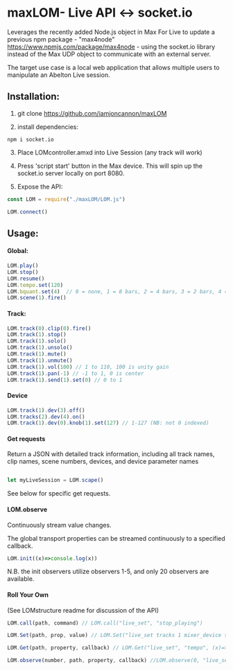 
# maxLOM- Live API <-> socket.io 

Leverages the recently added Node.js object in Max For Live to update a previous npm package - "max4node" https://www.npmjs.com/package/max4node - using the socket.io library instead of the Max UDP object to communicate with an external server.

The target use case is a local web application that allows multiple users to manipulate an Abelton Live session. 

## Installation:

1. git clone https://github.com/iamjoncannon/maxLOM

2. install dependencies:

```npm
npm i socket.io
```

3. Place LOMcontroller.amxd into Live Session (any track will work)

4. Press 'script start' button in the Max device. This will spin up the socket.io server locally on port 8080.

5. Expose the API:

```Javascript
const LOM = require("./maxLOM/LOM.js")

LOM.connect()
```

## Usage:

#### Global:

```Javascript
LOM.play()
LOM.stop()
LOM.resume() 
LOM.tempo.set(120)
LOM.bquant.set(4)  // 0 = none, 1 = 8 bars, 2 = 4 bars, 3 = 2 bars, 4 = 1 bar
LOM.scene(1).fire()
```

#### Track:

```Javascript
LOM.track(0).clip(0).fire()
LOM.track(1).stop()
LOM.track(1).solo()
LOM.track(1).unsolo()
LOM.track(1).mute()
LOM.track(1).unmute()
LOM.track(1).vol(100) // 1 to 110, 100 is unity gain
LOM.track(1).pan(-1) // -1 to 1, 0 is center
LOM.track(1).send(1).set(0) // 0 to 1
```

#### Device
```Javascript
LOM.track(1).dev(3).off()
LOM.tracks(2).dev(4).on()
LOM.track(1).dev(0).knob(1).set(127) // 1-127 (NB: not 0 indexed)
```

#### Get requests

Return a JSON with detailed track information, including all track names, clip names, scene numbers, devices, and device parameter names

```Javascript

let myLiveSession = LOM.scape() 

```

See below for specific get requests.

#### LOM.observe

Continuously stream value changes. 

The global transport properties can be streamed continuously to a specified callback.

```Javascript
LOM.init((x)=>console.log(x))
```

N.B. the init observers utilize observers 1-5, and only 20 observers are available. 

#### Roll Your Own 

(See LOMstructure readme for discussion of the API)

```Javascript
LOM.call(path, command) // LOM.call("live_set", "stop_playing")

LOM.Set(path, prop, value) // LOM.Set("live_set tracks 1 mixer_device sends 1", "value", 0)

LOM.Get(path, property, callback) // LOM.Get("live_set", "tempo", (x)=> console.log(x))

LOM.observe(number, path, property, callback) //LOM.observe(0, "live_set master_track mixer_device volume", "value", (x)=>console.log(x))
```
